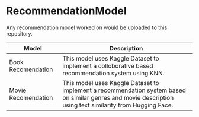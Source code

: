 # RecommendationModel

Any recommendation model worked on would be uploaded to this repository.


| Model | Description |
| ------ | ---------- |
| Book Recomendation | This model uses Kaggle Dataset to implement a colloborative based recommendation system using KNN. |
| Movie Recomendation | This model uses Kaggle Dataset to implement a recommendation system based on similar genres and movie description using text similarity from Hugging Face. |
